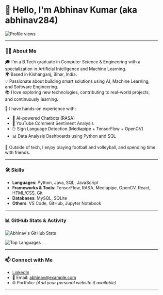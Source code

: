 # 👋 Hello, I'm Abhinav Kumar (aka abhinav284)

![Profile views](https://komarev.com/ghpvc/?username=abhinav284&label=Profile%20Views&color=0e75b6&style=flat)

---

### 🧑‍💼 About Me

🎓 I'm a B.Tech graduate in Computer Science & Engineering with a specialization in Artificial Intelligence and Machine Learning.  
🌍 Based in Kishanganj, Bihar, India.  
💡 Passionate about building smart solutions using AI, Machine Learning, and Software Engineering.  
📚 I love exploring new technologies, contributing to real-world projects, and continuously learning.

🧪 I have hands-on experience with:
- 🤖 AI-powered Chatbots (RASA)
- 💬 YouTube Comment Sentiment Analysis
- ✋ Sign Language Detection (Mediapipe + TensorFlow + OpenCV)
- 📊 Data Analysis Dashboards using Python and SQL

🏐 Outside of tech, I enjoy playing football and volleyball, and spending time with friends.

---

### 🛠️ Skills

- **Languages**: Python, Java, SQL, JavaScript  
- **Frameworks & Tools**: TensorFlow, RASA, Mediapipe, OpenCV, React, HTML/CSS, Git  
- **Databases**: MySQL, SQLite  
- **Others**: VS Code, GitHub, Jupyter Notebook

---

### 📊 GitHub Stats & Activity

![Abhinav's GitHub Stats](https://github-readme-stats.vercel.app/api?username=abhinav284&show_icons=true&theme=radical)

![Top Languages](https://github-readme-stats.vercel.app/api/top-langs/?username=abhinav284&layout=compact&theme=radical)

---

### 📫 Connect with Me

- [LinkedIn](https://www.linkedin.com/in/your-link)
- 📧 Email: abhinav@example.com  
- 🌐 Portfolio: *(Add your personal website if available)*

---
